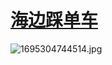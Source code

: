 # [海边踩单车](https://github.com/zfy68/gitblog/issues/87)

![1695304744514.jpg](https://github.com/zfy68/gitblog/assets/37278360/21c2604b-cc64-41f8-bd47-841a49f6a2a9)

